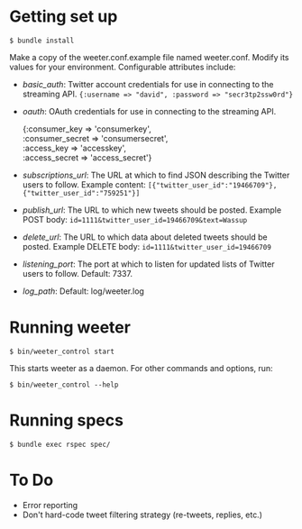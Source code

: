 Getting set up
==============

    $ bundle install

Make a copy of the weeter.conf.example file named weeter.conf. Modify its values for your environment. Configurable attributes include:

* _basic_auth_: Twitter account credentials for use in connecting to the streaming API. `{:username => "david", :password => "secr3tp2ssw0rd"}`
* _oauth_: OAuth credentials for use in connecting to the streaming API.

    {:consumer_key => 'consumerkey',  
     :consumer_secret => 'consumersecret',  
     :access_key => 'accesskey',  
     :access_secret => 'access_secret'}

* _subscriptions_url_: The URL at which to find JSON describing the Twitter users to follow. Example content:
    `[{"twitter_user_id":"19466709"},{"twitter_user_id":"759251"}]`
* _publish_url_: The URL to which new tweets should be posted. Example POST body:
    `id=1111&twitter_user_id=19466709&text=Wassup`
* _delete_url_: The URL to which data about deleted tweets should be posted. Example DELETE body:
    `id=1111&twitter_user_id=19466709`
* _listening_port_: The port at which to listen for updated lists of Twitter users to follow. Default: 7337.
* _log_path_: Default: log/weeter.log

Running weeter
==============

    $ bin/weeter_control start

This starts weeter as a daemon. For other commands and options, run:

    $ bin/weeter_control --help


Running specs
=============

    $ bundle exec rspec spec/


To Do
=====
- Error reporting
- Don't hard-code tweet filtering strategy (re-tweets, replies, etc.)
